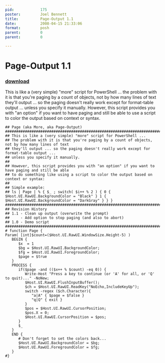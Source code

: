 ```yaml
---
pid:            175
poster:         Joel Bennett
title:          Page-Output 1.1
date:           2008-04-15 21:33:06
format:         posh
parent:         0
parent:         0

---
```


# Page-Output 1.1

### [download](175.ps1)

This is like a (very simple) "more" script for PowerShell ... the problem with it is that you're paging by a count of objects, not by how many lines of text they'll output ... so the paging doesn't really work except for format-table output ... unless you specify it manually.  However, this script provides you with "an option" if you want to have paging and still be able to use a script to color the output based on context or syntax.

```posh
## Page (aka More, aka Page-Output)
###################################################################################################
## This is like a (very simple) "more" script for PowerShell ... 
## The problem with it is that you're paging by a count of objects, not by how many lines of text 
## they'll output ... so the paging doesn't really work except for format-table output ... 
## unless you specify it manually.  
##
## However, this script provides you with "an option" if you want to have paging and still be able
## to do something like using a script to color the output based on context or syntax:
## 
## Simple example:
## ls | Page | % { $_ ; switch( $i++ % 2 ) { 0 { $Host.UI.RawUI.BackgroundColor = "Black" } 1 { $Host.UI.RawUI.BackgroundColor = "DarkGray" } } }
###################################################################################################
## Revision History
## 1.1 - Clean up output (overwrite the prompt)
##     - Add option to stop paging (and also to abort)
## 1.0 - Demo script
###################################################################################################
# function Page {
Param( [int]$count=($Host.UI.RawUI.WindowSize.Height-5) )
   BEGIN {
      $x  = 1
      $bg = $Host.UI.RawUI.BackgroundColor;
      $fg = $Host.UI.RawUI.ForegroundColor;
      $page = $true
   }
   PROCESS {
      if($page -and (($x++ % $count) -eq 0)) {
         Write-Host "Press a key to continue (or 'A' for all, or 'Q' to quit)..." -NoNew;
         $Host.UI.RawUI.FlushInputBuffer();
         $ch = $Host.UI.RawUI.ReadKey("NoEcho,IncludeKeyUp");
         switch -regex ($ch.Character){
            "a|A" { $page = $false }
            "q|Q" { exit }
         }
         $pos = $Host.UI.RawUI.CursorPosition;
         $pos.X = 0;
         $Host.UI.RawUI.CursorPosition = $pos;
      }
      $_
   }
   END {
      # Don't forget to set the colors back...
      $Host.UI.RawUI.BackgroundColor = $bg;
      $Host.UI.RawUI.ForegroundColor = $fg;
   }
#}
```
